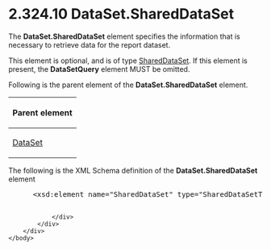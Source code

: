 <html dir="LTR" xmlns:mshelp="http://msdn.microsoft.com/mshelp" xmlns:ddue="http://ddue.schemas.microsoft.com/authoring/2003/5" xmlns:xlink="http://www.w3.org/1999/xlink" xmlns:tool="http://www.microsoft.com/tooltip">
    <head>
        <meta http-equiv="Content-Type" content="text/html; CHARSET=utf-8"></meta>
        <meta name="save" content="history"></meta>
        <title>2.324.10 DataSet.SharedDataSet</title>
        <xml>
            <mshelp:toctitle title="2.324.10 DataSet.SharedDataSet"></mshelp:toctitle>
            <mshelp:rltitle title="[MS-RDL]: DataSet.SharedDataSet"></mshelp:rltitle>
            <mshelp:keyword index="A" term="a8ed05e2-4704-4aa5-9922-42fdd166cbe2"></mshelp:keyword>
            <mshelp:attr name="DCSext.ContentType" value="open specification"></mshelp:attr>
            <mshelp:attr name="AssetID" value="a8ed05e2-4704-4aa5-9922-42fdd166cbe2"></mshelp:attr>
            <mshelp:attr name="TopicType" value="kbRef"></mshelp:attr>
            <mshelp:attr name="DCSext.Title" value="[MS-RDL]: DataSet.SharedDataSet" />
        </xml>
    </head>
    <body>
        <div id="header">
            <h1 class="heading">2.324.10 DataSet.SharedDataSet</h1>
        </div>
        <div id="mainSection">
            <div id="mainBody">
                <div id="allHistory" class="saveHistory"></div>
                <div id="sectionSection0" class="section" name="collapseableSection">
                    

<p>The <b>DataSet.SharedDataSet</b> element specifies the
information that is necessary to retrieve data for the report dataset.</p>

<p>This element is optional, and is of type <a href="615af007-c5dd-4243-a406-4f1b45adc75c.md">SharedDataSet</a>. If this
element is present, the <b>DataSetQuery</b> element MUST be omitted.</p>

<p>Following is the parent element of the <b>DataSet.SharedDataSet</b>
element.</p>

<table>
 <thead>
  <tr>
   <th>
   <p>Parent element</p>
   </th>
  </tr>
 </thead>
 <tr>
  <td>
  <p><a href="a14782b0-2e2f-4305-83a3-3de3fd750b6a.md">DataSet</a></p>
  </td>
 </tr>
</table>

<p>The following is the XML Schema definition of the <b>DataSet.SharedDataSet</b>
element</p>

<dl>
<dd>
<div><pre> &lt;xsd:element name=&quot;SharedDataSet&quot; type=&quot;SharedDataSetType&quot; minOccurs=&quot;0&quot;/&gt;
  
</pre></div>
</dd></dl>


                </div>
            </div>
        </div>
    </body>
</html>